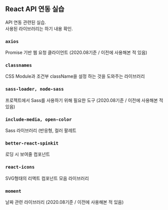 ## React API 연동 실습
API 연동 관련된 실습. <br />
사용된 라이브러리는 하기 내용 확인.<br />

### `axios`
Promise 기반 웹 요청 클라이언트 (2020.08기준 / 이전에 사용해본 적 있음)

### `classnames`
CSS Module과 조건부 className을 설정 하는 것을 도와주는 라이브러리

### `sass-loader, node-sass`
프로젝트에서 Sass를 사용하기 위해 필요한 도구 (2020.08기준 / 이전에 사용해본 적 있음)

### `include-media, open-color`
Sass 라이브러리 (반응형, 컬러 팔레트

### `better-react-spinkit`
로딩 시 보여줄 컴포넌트

### `react-icons`
SVG형태의 리액트 컴포넌트 모음 라이브러리

### `moment`
날짜 관련 라이브러리 (2020.08기준 / 이전에 사용해본 적 있음)